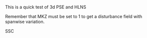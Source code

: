 This is a quick test of 3d PSE and HLNS

Remember that MKZ must be set to 1 to get a disturbance field with
spanwise variation.

SSC
